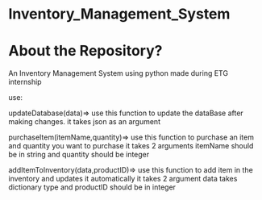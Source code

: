 # Inventory_Management_System


<h1>About the Repository?</h1>


An Inventory Management System using python made during ETG internship


use:


updateDatabase(data)=> use this function to update the dataBase after making changes. it takes json as an argument


purchaseItem(itemName,quantity)=> use this function to purchase an item and quantity you want to purchase it takes 2 arguments itemName should be in string and quantity should be integer


addItemToInventory(data,productID)=> use this function to add item in the inventory and updates it automatically it takes 2 argument data takes dictionary type and productID should be in integer

